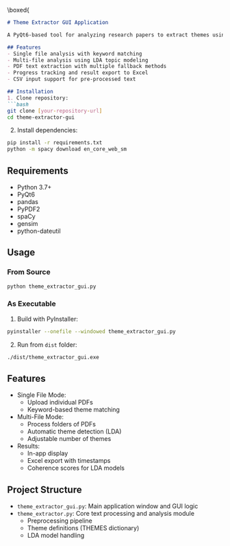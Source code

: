 \boxed{
```markdown
# Theme Extractor GUI Application

A PyQt6-based tool for analyzing research papers to extract themes using keyword matching (single file) and LDA topic modeling (multiple files).

## Features
- Single file analysis with keyword matching
- Multi-file analysis using LDA topic modeling
- PDF text extraction with multiple fallback methods
- Progress tracking and result export to Excel
- CSV input support for pre-processed text

## Installation
1. Clone repository:
```bash
git clone [your-repository-url]
cd theme-extractor-gui
```

2. Install dependencies:
```bash
pip install -r requirements.txt
python -m spacy download en_core_web_sm
```

## Requirements
- Python 3.7+
- PyQt6
- pandas
- PyPDF2
- spaCy
- gensim
- python-dateutil

## Usage
### From Source
```bash
python theme_extractor_gui.py
```

### As Executable
1. Build with PyInstaller:
```bash
pyinstaller --onefile --windowed theme_extractor_gui.py
```

2. Run from `dist` folder:
```bash
./dist/theme_extractor_gui.exe
```

## Features
- Single File Mode: 
  - Upload individual PDFs
  - Keyword-based theme matching
- Multi-File Mode:
  - Process folders of PDFs
  - Automatic theme detection (LDA)
  - Adjustable number of themes
- Results:
  - In-app display
  - Excel export with timestamps
  - Coherence scores for LDA models

## Project Structure
- `theme_extractor_gui.py`: Main application window and GUI logic
- `theme_extractor.py`: Core text processing and analysis module
  - Preprocessing pipeline
  - Theme definitions (THEMES dictionary)
  - LDA model handling
